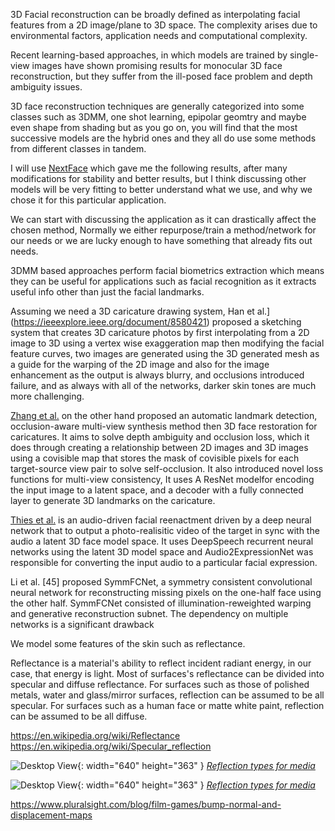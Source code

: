 3D Facial reconstruction can be broadly defined as interpolating facial features from a 2D image/plane to 3D space.
The complexity arises due to environmental factors, application needs and computational complexity.

Recent learning-based approaches, in which models are trained by single-view images have shown promising results for monocular 3D face reconstruction, but they suffer from the ill-posed face problem and depth ambiguity issues.

3D face reconstruction techniques are generally categorized into some classes such as 3DMM, one shot learning, epipolar geomtry and maybe even shape from shading but as you go on, you will find that the most successive models are the hybrid ones and they all do use some methods from different classes in tandem.

I will use [NextFace](https://github.com/abdallahdib/NextFace) which gave me the following results, after many modifications for stability and better results, but I think discussing other models will be very fitting to better understand what we use, and why we chose it for this particular application.

We can start with discussing the application as it can drastically affect the chosen method, Normally we either repurpose/train a method/network for our needs or we are lucky enough to have something that already fits out needs.  

3DMM based approaches perform facial biometrics extraction which means they can be useful for applications such as facial recognition as it extracts useful info other than just the facial landmarks.

Assuming we need a 3D caricature drawing system, Han et al.](https://ieeexplore.ieee.org/document/8580421) proposed a sketching system that creates 3D caricature photos by first interpolating from a 2D image to 3D using a vertex wise exaggeration map then modifying the facial feature curves, two images are generated using the 3D generated mesh as a guide for the warping of the 2D image and also for the image enhancement as the output is always blurry, and occlusions introduced failure, and as always with all of the networks, darker skin tones are much more challenging.

[Zhang et al.](https://arxiv.org/abs/2007.12494) on the other hand proposed an automatic landmark detection, occlusion-aware multi-view synthesis method then 3D face restoration for caricatures. 
It aims to solve depth ambiguity and occlusion loss, which it does through creating a relationship between 2D images and 3D images using a covisible map that stores the mask of covisible pixels for
each target-source view pair to solve self-occlusion.
It also introduced novel loss functions for multi-view consistency, 
It uses A ResNet modelfor encoding the input image to a latent space, and a decoder with a fully connected layer to generate 3D landmarks on the caricature. 

[Thies et al.](https://arxiv.org/abs/1912.05566) is an audio-driven facial reenactment driven by a deep neural network that to output a photo-realisitic video of the target in sync with the audio a latent 3D face model space.
It uses DeepSpeech recurrent neural networks using the latent 3D model space and Audio2ExpressionNet was responsible for converting the input audio to a particular facial expression.


Li et al. [45] proposed SymmFCNet, a symmetry consistent convolutional neural network for reconstructing missing pixels on the one-half face using the other half. SymmFCNet consisted of illumination-reweighted warping and generative reconstruction subnet. The dependency on multiple networks is a significant drawback


We model some features of the skin such as reflectance.

Reflectance is a material's ability to reflect incident radiant energy, in our case, that energy is light.
Most of surfaces's reflectance can be divided into specular and diffuse reflectance.
For surfaces such as those of polished metals, water and glass/mirror surfaces, reflection can be assumed to be all specular.
For surfaces such as a human face or matte white paint, reflection can be assumed to be all diffuse.

https://en.wikipedia.org/wiki/Reflectance
https://en.wikipedia.org/wiki/Specular_reflection


![Desktop View](/assets/img/2023-10-10-3D_facial_reconstruction_from_2D_images/ٍSpecular_reflection.png){: width="640" height="363" } 
_[Reflection types for media](https://en.wikipedia.org/wiki/Reflectance)_

![Desktop View](/assets/img/2023-10-10-3D_facial_reconstruction_from_2D_images/ٍDiffuse_reflection.png){: width="640" height="363" } 
_[Reflection types for media](https://en.wikipedia.org/wiki/Reflectance)_


https://www.pluralsight.com/blog/film-games/bump-normal-and-displacement-maps

